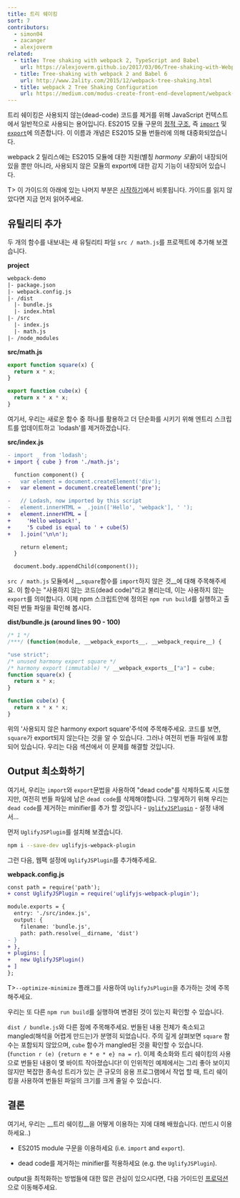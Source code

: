 ```yaml
---
title: 트리 쉐이킹
sort: 7
contributors:
  - simon04
  - zacanger
  - alexjoverm
related:
  - title: Tree shaking with webpack 2, TypeScript and Babel
    url: https://alexjoverm.github.io/2017/03/06/Tree-shaking-with-Webpack-2-TypeScript-and-Babel/
  - title: Tree-shaking with webpack 2 and Babel 6
    url: http://www.2ality.com/2015/12/webpack-tree-shaking.html
  - title: webpack 2 Tree Shaking Configuration
    url: https://medium.com/modus-create-front-end-development/webpack-2-tree-shaking-configuration-9f1de90f3233#.15tuaw71x
---
```


<!-- _Tree shaking_ is a term commonly used in the JavaScript context for dead-code elimination. It relies on the [static structure](http://exploringjs.com/es6/ch_modules.html#static-module-structure) of ES2015 module syntax, i.e. [`import`](https://developer.mozilla.org/en-US/docs/Web/JavaScript/Reference/Statements/import) and [`export`](https://developer.mozilla.org/en-US/docs/Web/JavaScript/Reference/Statements/export). The name and concept have been popularized by the ES2015 module bundler [rollup](https://github.com/rollup/rollup). -->
트리 쉐이킹은 사용되지 않는(dead-code) 코드를 제거를 위해 JavaScript 컨텍스트에서 일반적으로 사용되는 용어입니다. ES2015 모듈 구문의 [정적 구조]((http://exploringjs.com/es6/ch_modules.html#static-module-structure)), 즉 [`import`](https://developer.mozilla.org/en-US/docs/Web/JavaScript/Reference/Statements/import) 및 [`export`](https://developer.mozilla.org/en-US/docs/Web/JavaScript/Reference/Statements/export)에 의존합니다. 이 이름과 개념은 ES2015 모듈 번들러에 의해 대중화되었습니다.

<!-- The webpack 2 release came with built-in support for ES2015 modules (alias _harmony modules_) as well as unused module export detection. -->
webpack 2 릴리스에는 ES2015 모듈에 대한 지원(별칭 _harmony 모듈_)이 내장되어 있을 뿐만 아니라, 사용되지 않은 모듈의 export에 대한 감지 기능이 내장되어 있습니다.

<!-- The remainder of this guide will stem from [Getting Started](/guides/getting-started). If you haven't read through that guide already, please do so now. -->
T> 이 가이드의 아래에 있는 나머지 부분은 [시작하기](/guides/getting-started)에서 비롯됩니다. 가이드를 읽지 않았다면 지금 먼저 읽어주세요.

## 유틸리티 추가

<!-- Let's add a new utility file to our project, `src/math.js`, that exports two functions: -->
두 개의 함수를 내보내는 새 유틸리티 파일 `src / math.js`를 프로젝트에 추가해 보겠습니다.

__project__

``` diff
webpack-demo
|- package.json
|- webpack.config.js
|- /dist
  |- bundle.js
  |- index.html
|- /src
  |- index.js
  |- math.js
|- /node_modules
```

__src/math.js__

``` javascript
export function square(x) {
  return x * x;
}

export function cube(x) {
  return x * x * x;
}
```

<!-- With that in place, let's update our entry script to utilize this one of these new methods and remove `lodash` for simplicity: -->
여기서, 우리는 새로운 함수 중 하나를 활용하고 더 단순화를 시키기 위해 엔트리 스크립트를 업데이트하고 `lodash'를 제거하겠습니다.

__src/index.js__

``` diff
- import _ from 'lodash';
+ import { cube } from './math.js';

  function component() {
-   var element = document.createElement('div');
+   var element = document.createElement('pre');

-   // Lodash, now imported by this script
-   element.innerHTML = _.join(['Hello', 'webpack'], ' ');
+   element.innerHTML = [
+     'Hello webpack!',
+     '5 cubed is equal to ' + cube(5)
+   ].join('\n\n');

    return element;
  }

  document.body.appendChild(component());
```

<!-- Note that we __did not `import` the `square` method__ from the `src/math.js` module. That function is what's known as "dead code", meaning an unused `export` that should be dropped. Now let's run our npm script, `npm run build`, and inspect the output bundle: -->
`src / math.js` 모듈에서 __`square`함수를 `import`하지 않은 것__에 대해 주목해주세요. 이 함수는 "사용하지 않는 코드(dead code)"라고 불리는데, 이는 사용하지 않는 `export`를 의미합니다. 이제 npm 스크립트안에 정의된 `npm run build`를 실행하고 출력된 번들 파일을 확인해 봅시다.

__dist/bundle.js (around lines 90 - 100)__

``` js
/* 1 */
/***/ (function(module, __webpack_exports__, __webpack_require__) {

"use strict";
/* unused harmony export square */
/* harmony export (immutable) */ __webpack_exports__["a"] = cube;
function square(x) {
  return x * x;
}

function cube(x) {
  return x * x * x;
}
```

<!-- Note the `unused harmony export square` comment above. If you look at the code below it, you'll notice that `square` is not being exported, however, it is still included in the bundle. We'll fix that in the next section. -->
위의 '사용되지 않은 harmony export square'주석에 주목해주세요. 코드를 보면, `square`가 export되지 않는다는 것을 알 수 있습니다. 그러나 여전히 번들 파일에 포함되어 있습니다. 우리는 다음 섹션에서 이 문제를 해결할 것입니다.

## Output 최소화하기

<!-- So we've cued up our "dead code" to be dropped by using the `import` and `export` syntax, but we still need to drop it from the bundle. To do that, we'll add a minifier that supports dead code removal -- the [`UglifyJSPlugin`](/plugins/uglifyjs-webpack-plugin) -- to our configuration... -->
여기서, 우리는 `import`와 `export`문법을 사용하여 "dead code"를 삭제하도록 시도했지만, 여전히 번들 파일에 남은 `dead code`를 삭제해야합니다. 그렇게하기 위해 우리는 `dead code`를 제거하는 minifier를 추가 할 것입니다 - [`UglifyJSPlugin`](/plugins/uglifyjs-webpack-plugin) - 설정 내에서...

<!-- Let's start by installing it: -->
먼저 `UglifyJSPlugin`를 설치해 보겠습니다.

``` bash
npm i --save-dev uglifyjs-webpack-plugin
```

<!-- And then adding it into our config: -->
그런 다음, 웹팩 설정에 `UglifyJSPlugin`를 추가해주세요.

__webpack.config.js__

``` diff
const path = require('path');
+ const UglifyJSPlugin = require('uglifyjs-webpack-plugin');

module.exports = {
  entry: './src/index.js',
  output: {
    filename: 'bundle.js',
    path: path.resolve(__dirname, 'dist')
- }
+ },
+ plugins: [
+   new UglifyJSPlugin()
+ ]
};
```

<!-- Note that the `--optimize-minimize` flag can be used to insert the `UglifyJsPlugin` as well. -->
T>`--optimize-minimize` 플래그를 사용하여 `UglifyJsPlugin`을 추가하는 것에 주목해주세요.

<!-- With that squared away, we can run another `npm run build` and see if anything has changed. -->
우리는 또 다른 `npm run build`를 실행하여 변경된 것이 있는지 확인할 수 있습니다.

<!-- Notice anything different about `dist/bundle.js`? Clearly the whole bundle is now minified and mangled, but, if you look carefully, you won't see the `square` function included but will see a mangled version of the `cube` function (`function r(e){return e*e*e}n.a=r`). With minification and tree shaking our bundle is now a few bytes smaller! While that may not seem like much in this contrived example, tree shaking can yield a significant decrease in bundle size when working on larger applications with complex dependency trees. -->
`dist / bundle.js`와 다른 점에 주목해주세요. 번들된 내용 전체가 축소되고 mangled(해석을 어렵게 만드는)가 분명히 되었습니다. 주의 깊게 살펴보면 `square` 함수는 포함되지 않았으며, `cube` 함수가 mangled된 것을 확인할 수 있습니다. (`function r (e) {return e * e * e} na = r`). 이제 축소화와 트리 쉐이킹의 사용으로 번들된 내용이 몇 바이트 작아졌습니다! 이 인위적인 예제에서는 그리 좋아 보이지 않지만 복잡한 종속성 트리가 있는 큰 규모의 응용 프로그램에서 작업 할 때, 트리 쉐이킹을 사용하여 번들된 파일의 크기를 크게 줄일 수 있습니다.

<!-- ## Conclusion -->
## 결론

<!-- So, what we've learned is that in order to take advantage of _tree shaking_, you must... -->
여기서, 우리는 __트리 쉐이킹__을 어떻게 이용하는 지에 대해 배웠습니다. (반드시 이용하세요..)

<!-- - Use ES2015 module syntax (i.e. `import` and `export`). -->
- ES2015 module 구문을 이용하세요 (i.e. `import` and `export`).
<!-- - Include a minifier that supports dead code removal (e.g. the `UglifyJSPlugin`). -->
- dead code를 제거하는 minifier를 적용하세요 (e.g. the `UglifyJSPlugin`).

<!-- If you are interested in more ways to optimize your output, please jump to the next guide for details on building for [production](/guides/production). -->
output을 최적화하는 방법들에 대한 많은 관심이 있으시다면, 다음 가이드인 [프로덕션](/guides/production)으로 이동해주세요.